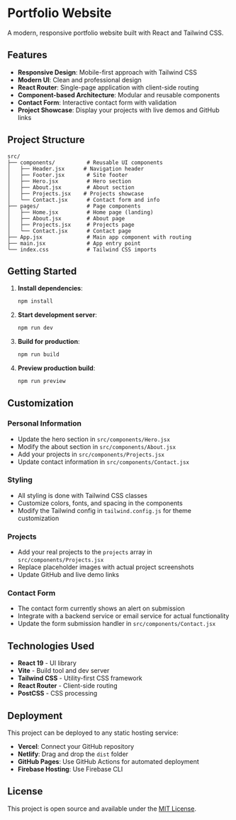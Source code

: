 # Portfolio Website

A modern, responsive portfolio website built with React and Tailwind CSS.

## Features

- **Responsive Design**: Mobile-first approach with Tailwind CSS
- **Modern UI**: Clean and professional design
- **React Router**: Single-page application with client-side routing
- **Component-based Architecture**: Modular and reusable components
- **Contact Form**: Interactive contact form with validation
- **Project Showcase**: Display your projects with live demos and GitHub links

## Project Structure

```
src/
├── components/          # Reusable UI components
│   ├── Header.jsx      # Navigation header
│   ├── Footer.jsx       # Site footer
│   ├── Hero.jsx         # Hero section
│   ├── About.jsx        # About section
│   ├── Projects.jsx    # Projects showcase
│   └── Contact.jsx      # Contact form and info
├── pages/               # Page components
│   ├── Home.jsx         # Home page (landing)
│   ├── About.jsx        # About page
│   ├── Projects.jsx     # Projects page
│   └── Contact.jsx      # Contact page
├── App.jsx              # Main app component with routing
├── main.jsx             # App entry point
└── index.css            # Tailwind CSS imports
```

## Getting Started

1. **Install dependencies**:
   ```bash
   npm install
   ```

2. **Start development server**:
   ```bash
   npm run dev
   ```

3. **Build for production**:
   ```bash
   npm run build
   ```

4. **Preview production build**:
   ```bash
   npm run preview
   ```

## Customization

### Personal Information
- Update the hero section in `src/components/Hero.jsx`
- Modify the about section in `src/components/About.jsx`
- Add your projects in `src/components/Projects.jsx`
- Update contact information in `src/components/Contact.jsx`

### Styling
- All styling is done with Tailwind CSS classes
- Customize colors, fonts, and spacing in the components
- Modify the Tailwind config in `tailwind.config.js` for theme customization

### Projects
- Add your real projects to the `projects` array in `src/components/Projects.jsx`
- Replace placeholder images with actual project screenshots
- Update GitHub and live demo links

### Contact Form
- The contact form currently shows an alert on submission
- Integrate with a backend service or email service for actual functionality
- Update the form submission handler in `src/components/Contact.jsx`

## Technologies Used

- **React 19** - UI library
- **Vite** - Build tool and dev server
- **Tailwind CSS** - Utility-first CSS framework
- **React Router** - Client-side routing
- **PostCSS** - CSS processing

## Deployment

This project can be deployed to any static hosting service:

- **Vercel**: Connect your GitHub repository
- **Netlify**: Drag and drop the `dist` folder
- **GitHub Pages**: Use GitHub Actions for automated deployment
- **Firebase Hosting**: Use Firebase CLI

## License

This project is open source and available under the [MIT License](LICENSE).
